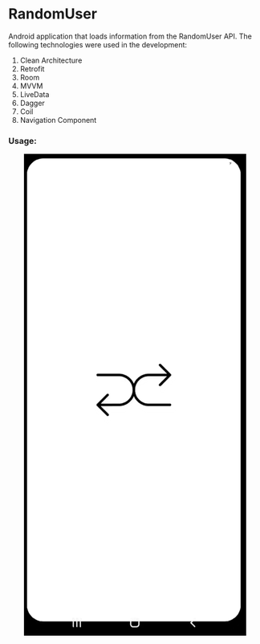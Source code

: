 # RandomUser

Android application that loads information from the RandomUser API. The following technologies were used in the development:

1. Clean Architecture
1. Retrofit
1. Room
1. MVVM
1. LiveData
1. Dagger
1. Coil
1. Navigation Component

### Usage:

<p align="center">
  <img src="randomuser.gif" alt="animated" />
</p>
